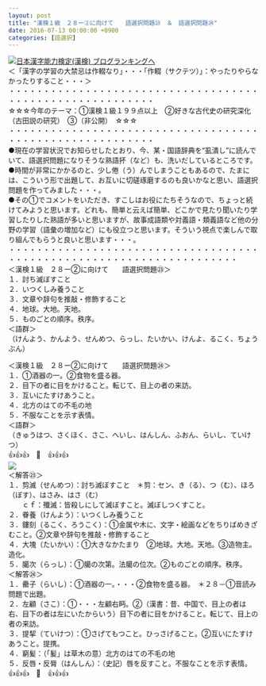 ```yaml
---
layout: post
title: "漢検１級　２８ー②に向けて　　語選択問題㉓　＆　語選択問題㉔"
date: 2016-07-13 00:00:00 +0900
categories: [語選択]
---
```


[![](/syuusyuu9701/assets/images/漢検１級-２８ー②に向けて-語選択問題㉓-＆-語選択問題㉔-br_c_3028_1.gif)](http://blog.with2.net/link.php?1659096:3028 "日本漢字能力検定(漢検) ブログランキングへ")[日本漢字能力検定(漢検) ブログランキングへ](http://blog.with2.net/link.php?1659096:3028)  
＜「漢字の学習の大禁忌は作輟なり」・・・「作輟（サクテツ）」：やったりやらなかったりすること・・・＞  
・・・・・・・・・・・・・・・・・・・・・・・・・・・・・・・・・・・・・・・・・・・・・・・・・・・・・・・・・  
☆☆☆今年のテーマ：①漢検１級１９９点以上　②好きな古代史の研究深化（古田説の研究）　③（非公開）　☆☆☆　　  
・・・・・・・・・・・・・・・・・・・・・・・・・・・・・・・・・・・・・・・・・・・・・・・・・・・・・・・・・  
●現在の学習状況でお知らせしたとおり、今、某・国語辞典を“虱潰し”に読んでいて、語選択問題になりそうな熟語抔（など）も、洗いだしているところです。  
●時間が非常にかかるのと、少し倦（う）んでしまうこともあるので、たまには、こういう形で出題して、お互いに切磋琢磨するのも良いかなと思い、語選択問題を作ってみました・・・。  
●その①でコメントをいただき、すこしはお役にたちそうなので、ちょっと続けてみようと思います。どれも、簡単と云えば簡単、どこかで見たり聞いたり学習したりした熟語が多いと思いますが、故事成語類や対義語・類義語など他の分野の学習（語彙の増加など）にも役立つと思います。そういう視点で楽しんで取り組んでもらうと良いと思います・・・。  
・・・・・・・・・・・・・・・・・・・・・・・・・・・・・・・・・・・・・・・・・・・・・・・・・・・・・・・・・・・・・・・・・・・・・  
＜漢検１級　２８ー②に向けて　　語選択問題㉓＞  
１．討ち滅ぼすこと  
２．いつくしみ養うこと  
３．文章や辞句を推敲・修飾すること  
４．地球。大地。天地。  
５．ものごとの順序。秩序。  
＜語群＞  
（けんよう、かんよう、せんめつ、らっし、たいかい、けんよ、るこく、ちょうぶん）  
  
＜漢検１級　２８ー②に向けて　　語選択問題㉔＞  
１．①酒器の一。②食物を盛る器。　  
２．目下の者に目をかけること。転じて、目上の者の来訪。  
３．互いにたすけあうこと。  
４．北方のはての不毛の地  
５．不服なことを示す表情。  
＜語群＞  
（きゅうはつ、さくほく、さこ、へいし、はんしん、ふおん、らいし、ていけつ）  
👍👍👍　🐒　👍👍👍  
![](/syuusyuu9701/assets/images/漢検１級-２８ー②に向けて-語選択問題㉓-＆-語選択問題㉔-1967bd4ac1cd182fec6ead0b9d2a1b87.png)  
＜解答㉓＞  
１．剪滅（せんめつ）：討ち滅ぼすこと　＊剪：セン、き（る）、つ（む）、ほろ（ぼす）、はさみ、はさ（む）  
　　ｃｆ：殲滅：皆殺しにして滅ぼすこと。滅ぼしつくすこと。  
２．眷養（けんよう）：いつくしみ養うこと  
３．鏤刻（るこく、ろうこく）：①金属や木に、文字・絵画などをちりばめきざむこと。②文章や辞句を推敲・修飾すること  
４．大塊（たいかい）：①大きなかたまり　②地球。大地。天地。③造物主。造化。  
５．臈次（らっし）：①臈の次第。法臈の位次。②ものごとの順序。秩序。  
＜解答㉔＞  
１．罍子（らいし）：①酒器の一。・・・②食物を盛る器。　＊２８－①音読み問題で出題。  
２．左顧（さこ）：①・・・左顧右眄。②（漢書：昔、中国で、目上の者は右、目下の者は左にいたからいう）目下の者に目をかけること。転じて、目上の者の来訪。  
３．提挈（ていけつ）：①さげてもつこと。ひっさげること。②互いにたすけあうこと。提携。  
４．窮髪：（「髪」は草木の意）北方のはての不毛の地  
５．反唇・反脣（はんしん）：（史記）唇を反すこと。不服なことを示す表情。  
👍👍👍　🐒　👍👍👍
